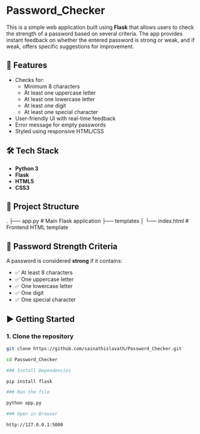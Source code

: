 # Password_Checker

This is a simple web application built using **Flask** that allows users to check the strength of a password based on several criteria. The app provides instant feedback on whether the entered password is strong or weak, and if weak, offers specific suggestions for improvement.

## 🚀 Features

- Checks for:
  - Minimum 8 characters
  - At least one uppercase letter
  - At least one lowercase letter
  - At least one digit
  - At least one special character
- User-friendly UI with real-time feedback
- Error message for empty passwords
- Styled using responsive HTML/CSS

## 🛠️ Tech Stack

- **Python 3**
- **Flask**
- **HTML5**
- **CSS3**

## 📁 Project Structure

. ├── app.py # Main Flask application ├── templates │ └── index.html # Frontend HTML template


## 🧪 Password Strength Criteria

A password is considered **strong** if it contains:

- ✅ At least 8 characters  
- ✅ One uppercase letter  
- ✅ One lowercase letter  
- ✅ One digit  
- ✅ One special character

## ▶️ Getting Started

### 1. Clone the repository

```bash
git clone https://github.com/sainathislavath/Password_Checker.git

cd Password_Checker

### Install Dependencies

pip install flask

### Run the file

python app.py

### Open in Browser

http://127.0.0.1:5000